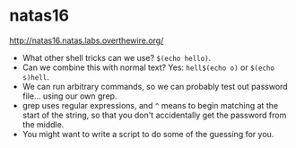 # natas16

http://natas16.natas.labs.overthewire.org/

* What other shell tricks can we use? `$(echo hello)`.
* Can we combine this with normal text? Yes: `hell$(echo o)` or `$(echo s)hell`.
* We can run arbitrary commands, so we can probably test out password file... using our own grep.
* grep uses regular expressions, and `^` means to begin matching at the start of the string, so that you don't accidentally get the password from the middle.
* You might want to write a script to do some of the guessing for you.
